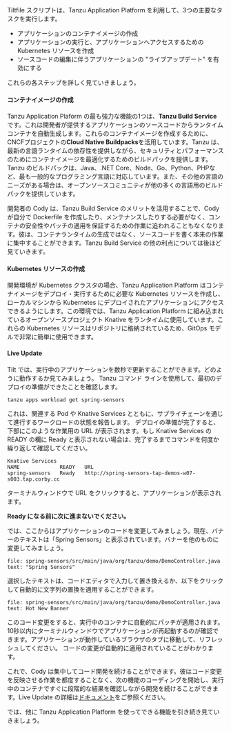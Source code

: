 Tiltfile スクリプトは、Tanzu Application Platform を利用して、3つの主要なタスクを実行します。
* アプリケーションのコンテナイメージの作成
* アプリケーションの実行と、アプリケーションへアクセスするための Kubernetes リソースを作成
* ソースコードの編集に伴うアプリケーションの "ライブアップデート" を有効にする

これらの各ステップを詳しく見ていきましょう。

<h4>コンテナイメージの作成</h4>

Tanzu Application Plaform の最も強力な機能の1つは、**Tanzu Build Service** です。これは開発者が提供するアプリケーションのソースコードからランタイムコンテナを自動生成します。これらのコンテナイメージを作成するために、CNCFプロジェクトの**Cloud Native Buildpacks**を活用しています。Tanzu は、最新の言語ランタイムの依存性を提供しながら、セキュリティとパフォーマンスのためにコンテナイメージを最適化するためのビルドパックを提供します。Tanzu のビルドパックは、Java、.NET Core、Node、Go、Python、PHPなど、最も一般的なプログラミング言語に対応しています。また、その他の言語のニーズがある場合は、オープンソースコミュニティが他の多くの言語用のビルドパックを提供しています。

開発者の Cody は、Tanzu Build Service のメリットを活用することで、Cody が自分で Dockerfile を作成したり、メンテナンスしたりする必要がなく、コンテナの安全性やパッチの適用を保証するための作業に追われることもなくなります。彼は、コンテナランタイムの生成ではなく、ソースコードを書く本来の作業に集中することができます。Tanzu Build Service の他の利点については後ほど見ていきます。

<h4>Kubernetes リソースの作成</h4>

開発環境が Kubernetes クラスタの場合、Tanzu Application Platform はコンテナイメージをデプロイ・実行するために必要な Kubernetes リソースを作成し、ローカルマシンから Kubernetes にデプロイされたアプリケーションにアクセスできるようにします。この環境では、Tanzu Application Platform に組み込まれているオープンソースプロジェクト Knative をランタイムに使用しています。これらの Kubernetes リソースはリポジトリに格納されているため、GitOps モデルで非常に簡単に使用できます。

<h4>Live Update</h4>

Tilt では、実行中のアプリケーションを数秒で更新することができます。どのように動作するか見てみましょう。
Tanzu コマンド ラインを使用して、最初のデプロイの準備ができたことを確認します。

```execute-2 
tanzu apps workload get spring-sensors
```

これは、関連する Pod や Knative Services とともに、サプライチェーンを通じて進行するワークロードの状態を報告します。
デプロイの準備が完了すると、下部にこのような作業用の URL が表示されます。もし Knative Services の READY の欄に Ready と表示されない場合は、完了するまでコマンドを何度か繰り返して確認してください。
```
Knative Services
NAME             READY   URL
spring-sensors   Ready   http://spring-sensors-tap-demos-w07-s003.tap.corby.cc
```
ターミナルウィンドウで URL をクリックすると、アプリケーションが表示されます。

**Ready になる前に次に進まないでください。**

では、ここからはアプリケーションのコードを変更してみましょう。現在、バナーのテキストは「Spring Sensors」と表示されています。バナーを他のものに変更してみましょう。

```editor:select-matching-text
file: spring-sensors/src/main/java/org/tanzu/demo/DemoController.java
text: "Spring Sensors"
```

選択したテキストは、コードエディタで入力して置き換えるか、以下をクリックして自動的に文字列の置換を適用することができます。

```editor:replace-text-selection
file: spring-sensors/src/main/java/org/tanzu/demo/DemoController.java
text: Hot New Banner
```

このコード変更をすると、実行中のコンテナに自動的にパッチが適用されます。10秒以内にターミナルウィンドウでアプリケーションが再起動するのが確認できます。アプリケーションが動作しているブラウザのタブに移動して、リフレッシュしてください。
コードの変更が自動的に適用されていることがわかります。

これで、Cody は集中してコード開発を続けることができます。彼はコード変更を反映させる作業を都度することなく、次の機能のコーディングを開始し、実行中のコンテナですぐに段階的な結果を確認しながら開発を続けることができます。Live Update の詳細は[ドキュメント](https://docs.tilt.dev/live_update_reference.html)をご参照ください。


では、他に Tanzu Application Platform を使ってできる機能を引き続き見ていきましょう。
